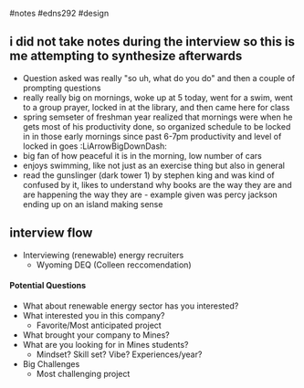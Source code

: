 #notes #edns292  #design 



## i did not take notes during the interview so this is me attempting to synthesize afterwards
- Question asked was really "so uh, what do you do" and then a couple of prompting questions
- really really big on mornings, woke up at 5 today, went for a swim, went to a group prayer, locked in at the library, and then came here for class
- spring semseter of freshman year realized that mornings were when he gets most of his productivity done, so organized schedule to be locked in in those early mornings since past 6-7pm productivity and level of locked in goes :LiArrowBigDownDash:
- big fan of how peaceful it is in the morning, low number of cars
- enjoys swimming, like not just as an exercise thing but also in general
- read the gunslinger (dark tower 1) by stephen king and was kind of confused by it, likes to understand why books are the way they are and are happening the way they are - example given was percy jackson ending up on an island making sense


## interview flow 
- Interviewing (renewable) energy recruiters
	- Wyoming DEQ (Colleen reccomendation)

#### Potential Questions
- What about renewable energy sector has you interested?
- What interested you in this company?
	- Favorite/Most anticipated project
- What brought your company to Mines?
- What are you looking for in Mines students?
	- Mindset? Skill set? Vibe? Experiences/year?
- Big Challenges
	- Most challenging project
	